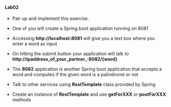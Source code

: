 #### Lab02

* Pair up and implement this exercise. 

* One of you will create a Spring boot application running on 8081
* Accessing **http://localhost:8081** will give you a text box where you enter a word as input 
* On hitting the submit button your application will talk to **http://ipaddress_of_your_partner_:8082/{word}**  


* The **8082** application is another Spring boot application that accepts a word and computes if the given word is a palindrome or not


* Talk to other services using **RestTemplate** class provided by Spring
* Create an instance of **RestTemplate** and use **getForXXX** or **postForXXX** methods